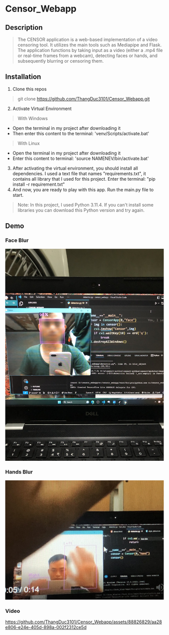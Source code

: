 # Censor_Webapp
## Description
> The CENSOR application is a web-based implementation of a video censoring tool. It utilizes the main tools such as Mediapipe and Flask. The application functions by taking input as a video (either a .mp4 file or real-time frames from a webcam), detecting faces or hands, and subsequently blurring or censoring them.
## Installation
1. Clone this repos
> git clone https://github.com/ThangDuc3101/Censor_Webapp.git
2. Activate Virtual Environment
> With Windows
- Open the terminal in my project after downloading it
- Then enter this content to the terminal: 'venv/Scripts/activate.bat'
> With Linux
- Open the terminal in my project after downloading it
- Enter this content to terminal: 'source NAMENEV/bin/activate.bat'
3. After activating the virtual environment, you should install all dependencies. I used a text file that names "requirements.txt", it contains all library that I used for this project. Enter the terminal: "pip install -r requirement.txt"
4. And now, you are ready to play with this app. Run the main.py file to start.
> Note: In this project, I used Python 3.11.4. If you can't install some libraries you can download this Python version and try again. 
## Demo
### Face Blur
![Face Blur](/static/images/face.jpg)
### Hands Blur
![Hands_Blur](/static/images/hands.jpg)
### Video 
https://github.com/ThangDuc3101/Censor_Webapp/assets/88826829/aa28e806-e24e-405d-898a-002f2312ce5d

